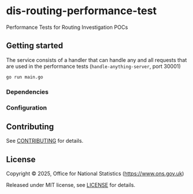 # dis-routing-performance-test

Performance Tests for Routing Investigation POCs

## Getting started

The service consists of a handler that can handle any and all requests that are used in the performance tests (`handle-anything-server`, port 30001)

```shell
go run main.go
```

### Dependencies

### Configuration

## Contributing

See [CONTRIBUTING](CONTRIBUTING.md) for details.

## License

Copyright © 2025, Office for National Statistics (https://www.ons.gov.uk)

Released under MIT license, see [LICENSE](LICENSE.md) for details.
